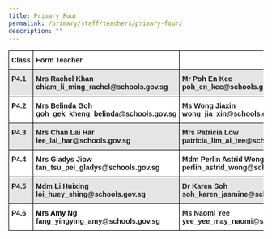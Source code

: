 ```yaml
---
title: Primary Four
permalink: /primary/staff/teachers/primary-four/
description: ""
---
```


<style type="text/css">
.tg  {border-collapse:collapse;border-spacing:0;}
.tg td{border-color:black;border-style:solid;border-width:1px;font-family:Arial, sans-serif;font-size:14px;
  overflow:hidden;padding:10px 5px;word-break:normal;}
.tg th{border-color:black;border-style:solid;border-width:1px;font-family:Arial, sans-serif;font-size:14px;
  font-weight:normal;overflow:hidden;padding:10px 5px;word-break:normal;}
.tg .tg-zvks{background-color:#FFF;color:#1A1C1E;text-align:left;vertical-align:top}
.tg .tg-zo37{background-color:#FFF;color:#1A1C1E;font-weight:bold;text-align:left;vertical-align:middle}
.tg .tg-2t7u{background-color:#E5E5E5;color:#1A1C1E;text-align:left;vertical-align:top}
.tg .tg-pv77{background-color:#FFF;color:#1A1C1E;font-weight:bold;text-align:left;vertical-align:top}
.tg .tg-hl5z{background-color:#E5E5E5;color:#1A1C1E;font-weight:bold;text-align:left;vertical-align:top}
.tg .tg-0lax{text-align:left;vertical-align:top}
</style>
<table class="tg">
<thead>
  <tr>
    <th class="tg-pv77">Class</th>
    <th class="tg-pv77">Form Teacher</th>
    <th class="tg-pv77"></th>
    <th class="tg-zo37"></th>
  </tr>
</thead>
<tbody>
  <tr>
    <td class="tg-hl5z">P4.1</td>
    <td class="tg-hl5z">Mrs Rachel Khan<br>chiam_li_ming_rachel@schools.gov.sg</td>
    <td class="tg-hl5z">Mr Poh En Kee<br>poh_en_kee@schools.gov.sg</td>
    <td class="tg-hl5z">Ms Tarika Cai<br>cai_deyu_tarika@schools.gov.sg<br></td>
  </tr>
  <tr>
    <td class="tg-pv77">P4.2</td>
    <td class="tg-pv77">Mrs Belinda Goh<br>goh_gek_kheng_belinda@schools.gov.sg</td>
    <td class="tg-pv77">Ms Wong Jiaxin<br>wong_jia_xin@schools.gov.sg<br></td>
    <td class="tg-pv77">Mdm Ng Leh See<br>ng_leh_see@schools.gov.sg</td>
  </tr>
  <tr>
    <td class="tg-hl5z">P4.3</td>
    <td class="tg-hl5z">Mrs Chan Lai Har<br>lee_lai_har@schools.gov.sg</td>
    <td class="tg-hl5z">Mrs Patricia Low<br>patricia_lim_ai_tee@schools.gov.sg</td>
    <td class="tg-2t7u"></td>
  </tr>
  <tr>
    <td class="tg-pv77">P4.4</td>
    <td class="tg-pv77">Mrs Gladys Jiow<br>tan_tsu_pei_gladys@schools.gov.sg</td>
    <td class="tg-pv77">Mdm Perlin Astrid Wong<br>perlin_astrid_wong@schools.gov.sg</td>
    <td class="tg-zvks"></td>
  </tr>
  <tr>
    <td class="tg-hl5z">P4.5</td>
    <td class="tg-hl5z">Mdm Li Huixing<br>loi_huey_shing@schools.gov.sg</td>
    <td class="tg-hl5z">Dr Karen Soh<br>soh_karen_jasmine@schools.gov.sg</td>
    <td class="tg-hl5z">Mrs Joy Chong<br>joy_ho_choy_yoke@schools.gov.sg<br></td>
  </tr>
  <tr>
    <td class="tg-pv77">P4.6</td>
    <td class="tg-pv77"><span style="color:#000">Mrs Amy Ng</span><br>fang_yingying_amy@schools.gov.sg</td>
    <td class="tg-pv77">Ms Naomi Yee<br>yee_yee_may_naomi@schools.gov.sg</td>
    <td class="tg-0lax"></td>
  </tr>
</tbody>
</table>